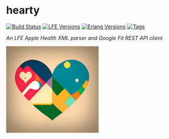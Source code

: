 # hearty

[![Build Status][gh-actions-badge]][gh-actions]
[![LFE Versions][lfe badge]][lfe]
[![Erlang Versions][erlang badge]][versions]
[![Tags][github tags badge]][github tags]

*An LFE Apple Health XML parser and Google Fit REST API client*

[![Project logo][logo]][logo-large]

[//]: ---Named-Links---

[gh-actions-badge]: https://github.com/lfeutre/hearty/workflows/ci%2Fcd/badge.svg
[gh-actions]: https://github.com/lfeutre/hearty/actions
[logo]: priv/images/logo-v1-x250.png
[logo-large]: priv/images/logo-v1-x3000.png
[lfe]: https://github.com/lfe/lfe
[lfe badge]: https://img.shields.io/badge/lfe-2.1-blue.svg
[erlang badge]: https://img.shields.io/badge/erlang-20%20to%2025-blue.svg
[versions]: https://github.com/lfeutre/hearty/blob/master/.github/workflows/cicd.yml
[github tags]: https://github.com/lfeutre/hearty/tags
[github tags badge]: https://img.shields.io/github/tag/lfeutre/hearty.svg
